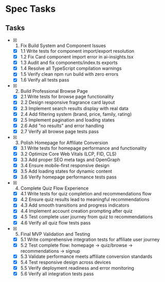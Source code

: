 # Spec Tasks

## Tasks

- [x] 1. Fix Build System and Component Issues
  - [x] 1.1 Write tests for component import/export resolution
  - [x] 1.2 Fix Card component import error in ai-insights.tsx
  - [x] 1.3 Audit and fix components/index.ts exports
  - [x] 1.4 Resolve all TypeScript compilation warnings
  - [x] 1.5 Verify clean npm run build with zero errors
  - [x] 1.6 Verify all tests pass

- [x] 2. Build Professional Browse Page
  - [x] 2.1 Write tests for browse page functionality
  - [x] 2.2 Design responsive fragrance card layout
  - [x] 2.3 Implement search results display with real data
  - [x] 2.4 Add filtering system (brand, price, family, rating)
  - [x] 2.5 Implement pagination and loading states
  - [x] 2.6 Add "no results" and error handling
  - [x] 2.7 Verify all browse page tests pass

- [x] 3. Polish Homepage for Affiliate Conversion
  - [x] 3.1 Write tests for homepage performance and functionality
  - [x] 3.2 Optimize Core Web Vitals (LCP, FID, CLS)
  - [x] 3.3 Add proper SEO meta tags and OpenGraph
  - [x] 3.4 Ensure mobile-first responsive design
  - [x] 3.5 Add loading states for dynamic content
  - [x] 3.6 Verify homepage performance tests pass

- [x] 4. Complete Quiz Flow Experience
  - [x] 4.1 Write tests for quiz completion and recommendations flow
  - [x] 4.2 Ensure quiz results lead to meaningful recommendations
  - [x] 4.3 Add smooth transitions and progress indicators
  - [x] 4.4 Implement account creation prompting after quiz
  - [x] 4.5 Test complete user journey from quiz to recommendations
  - [x] 4.6 Verify all quiz flow tests pass

- [x] 5. Final MVP Validation and Testing
  - [x] 5.1 Write comprehensive integration tests for affiliate user journey
  - [x] 5.2 Test complete flow: homepage → quiz/browse → recommendations → signup
  - [x] 5.3 Validate performance meets affiliate conversion standards
  - [x] 5.4 Test responsive design across devices
  - [x] 5.5 Verify deployment readiness and error monitoring
  - [x] 5.6 Verify all integration tests pass
